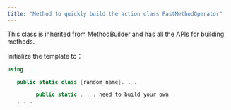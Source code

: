 ```yaml
---
title: "Method to quickly build the action class FastMethodOperator"
---
```


This class is inherited from MethodBuilder and has all the APIs for building methods.

Initialize the template to：

```cs
using

   public static class [random_name]. . .

         public static . . . need to build your own
   . . .
```
